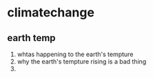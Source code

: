 # climatechange
## earth temp
   1. whtas happening to the earth's tempture
   2. why the earth's tempture rising is a bad thing
   3. 

